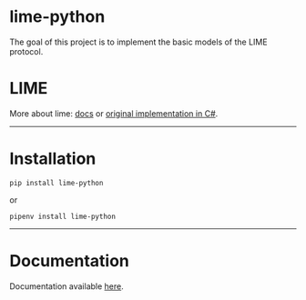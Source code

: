 # lime-python

The goal of this project is to implement the basic models of the LIME protocol.

# LIME

More about lime: [docs](https://limeprotocol.org/) or [original implementation in C#](https://github.com/takenet/lime-csharp).

---

# Installation

`pip install lime-python`

or

`pipenv install lime-python`

---

# Documentation

Documentation available [here](/docs/DOCUMENTATION.md).
